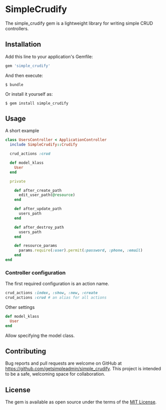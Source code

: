 # SimpleCrudify

The simple_crudify gem is a lightweight library for writing simple CRUD controllers.

## Installation

Add this line to your application's Gemfile:

```ruby
gem 'simple_crudify'
```

And then execute:

    $ bundle

Or install it yourself as:

    $ gem install simple_crudify

## Usage

A short example

```ruby
class UsersController < ApplicationController
  include SimpleCrudify::Crudify

  crud_actions :crud

  def model_klass
    User
  end

  private

    def after_create_path
      edit_user_path(@resource)
    end

    def after_update_path
      users_path
    end

    def after_destroy_path
      users_path
    end

    def resource_params
      params.require(:user).permit(:password, :phone, :email)
    end
end
```

### Controller configuration

The first required configuration is an action name.

```ruby
crud_actions :index, :show, :new, :create
crud_actions :crud # an alias for all actions
```

Other settings

```ruby
def model_klass
  User
end
```

Allow specifying the model class.

## Contributing

Bug reports and pull requests are welcome on GitHub at https://github.com/getsimpleadmin/simple_crudify. This project is intended to be a safe, welcoming space for collaboration.


## License

The gem is available as open source under the terms of the [MIT License](http://opensource.org/licenses/MIT).
